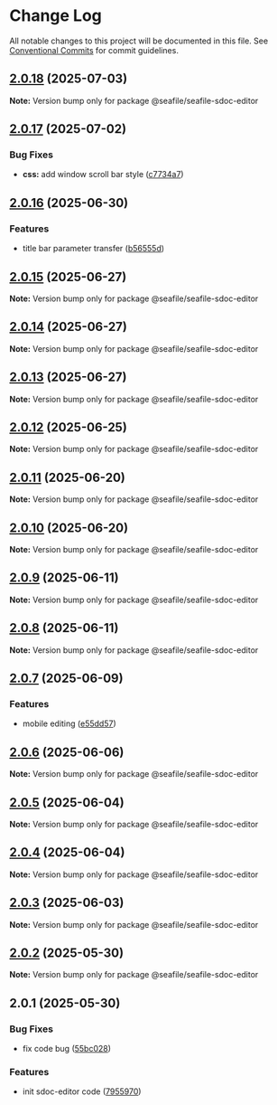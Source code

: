 # Change Log

All notable changes to this project will be documented in this file.
See [Conventional Commits](https://conventionalcommits.org) for commit guidelines.

## [2.0.18](https://github.com/seafileltd/sea-sdoc-editor/compare/@seafile/seafile-sdoc-editor@2.0.17...@seafile/seafile-sdoc-editor@2.0.18) (2025-07-03)

**Note:** Version bump only for package @seafile/seafile-sdoc-editor

## [2.0.17](https://github.com/seafileltd/sea-sdoc-editor/compare/@seafile/seafile-sdoc-editor@2.0.16...@seafile/seafile-sdoc-editor@2.0.17) (2025-07-02)

### Bug Fixes

- **css:** add window scroll bar style ([c7734a7](https://github.com/seafileltd/sea-sdoc-editor/commit/c7734a7c888bb7398b7f296b625f1352ebb71c3a))

## [2.0.16](https://github.com/seafileltd/sea-sdoc-editor/compare/@seafile/seafile-sdoc-editor@2.0.15...@seafile/seafile-sdoc-editor@2.0.16) (2025-06-30)

### Features

- title bar parameter transfer ([b56555d](https://github.com/seafileltd/sea-sdoc-editor/commit/b56555d2cb6caf8428387175aa901062bd31bbeb))

## [2.0.15](https://github.com/seafileltd/sea-sdoc-editor/compare/@seafile/seafile-sdoc-editor@2.0.14...@seafile/seafile-sdoc-editor@2.0.15) (2025-06-27)

**Note:** Version bump only for package @seafile/seafile-sdoc-editor

## [2.0.14](https://github.com/seafileltd/sea-sdoc-editor/compare/@seafile/seafile-sdoc-editor@2.0.13...@seafile/seafile-sdoc-editor@2.0.14) (2025-06-27)

**Note:** Version bump only for package @seafile/seafile-sdoc-editor

## [2.0.13](https://github.com/seafileltd/sea-sdoc-editor/compare/@seafile/seafile-sdoc-editor@2.0.12...@seafile/seafile-sdoc-editor@2.0.13) (2025-06-27)

**Note:** Version bump only for package @seafile/seafile-sdoc-editor

## [2.0.12](https://github.com/seafileltd/sea-sdoc-editor/compare/@seafile/seafile-sdoc-editor@2.0.11...@seafile/seafile-sdoc-editor@2.0.12) (2025-06-25)

**Note:** Version bump only for package @seafile/seafile-sdoc-editor

## [2.0.11](https://github.com/seafileltd/sea-sdoc-editor/compare/@seafile/seafile-sdoc-editor@2.0.10...@seafile/seafile-sdoc-editor@2.0.11) (2025-06-20)

**Note:** Version bump only for package @seafile/seafile-sdoc-editor

## [2.0.10](https://github.com/seafileltd/sea-sdoc-editor/compare/@seafile/seafile-sdoc-editor@2.0.9...@seafile/seafile-sdoc-editor@2.0.10) (2025-06-20)

**Note:** Version bump only for package @seafile/seafile-sdoc-editor

## [2.0.9](https://github.com/seafileltd/sea-sdoc-editor/compare/@seafile/seafile-sdoc-editor@2.0.7...@seafile/seafile-sdoc-editor@2.0.9) (2025-06-11)

**Note:** Version bump only for package @seafile/seafile-sdoc-editor

## [2.0.8](https://github.com/seafileltd/sea-sdoc-editor/compare/@seafile/seafile-sdoc-editor@2.0.7...@seafile/seafile-sdoc-editor@2.0.8) (2025-06-11)

**Note:** Version bump only for package @seafile/seafile-sdoc-editor

## [2.0.7](https://github.com/seafileltd/sea-sdoc-editor/compare/@seafile/seafile-sdoc-editor@2.0.6...@seafile/seafile-sdoc-editor@2.0.7) (2025-06-09)

### Features

- mobile editing ([e55dd57](https://github.com/seafileltd/sea-sdoc-editor/commit/e55dd573f497fc5b8d7cbad695e7921514af7a7e))

## [2.0.6](https://github.com/seafileltd/sea-sdoc-editor/compare/@seafile/seafile-sdoc-editor@2.0.5...@seafile/seafile-sdoc-editor@2.0.6) (2025-06-06)

**Note:** Version bump only for package @seafile/seafile-sdoc-editor

## [2.0.5](https://github.com/seafileltd/sea-sdoc-editor/compare/@seafile/seafile-sdoc-editor@2.0.4...@seafile/seafile-sdoc-editor@2.0.5) (2025-06-04)

**Note:** Version bump only for package @seafile/seafile-sdoc-editor

## [2.0.4](https://github.com/seafileltd/sea-sdoc-editor/compare/@seafile/seafile-sdoc-editor@2.0.3...@seafile/seafile-sdoc-editor@2.0.4) (2025-06-04)

**Note:** Version bump only for package @seafile/seafile-sdoc-editor

## [2.0.3](https://github.com/seafileltd/sea-sdoc-editor/compare/@seafile/seafile-sdoc-editor@2.0.2...@seafile/seafile-sdoc-editor@2.0.3) (2025-06-03)

**Note:** Version bump only for package @seafile/seafile-sdoc-editor

## [2.0.2](https://github.com/seafileltd/sea-sdoc-editor/compare/@seafile/seafile-sdoc-editor@2.0.1...@seafile/seafile-sdoc-editor@2.0.2) (2025-05-30)

**Note:** Version bump only for package @seafile/seafile-sdoc-editor

## 2.0.1 (2025-05-30)

### Bug Fixes

- fix code bug ([55bc028](https://github.com/seafileltd/sea-sdoc-editor/commit/55bc0289d07b38f36ed44119f9fe1c556503be02))

### Features

- init sdoc-editor code ([7955970](https://github.com/seafileltd/sea-sdoc-editor/commit/79559701c83b488d584950c4b212f602e93260e3))
